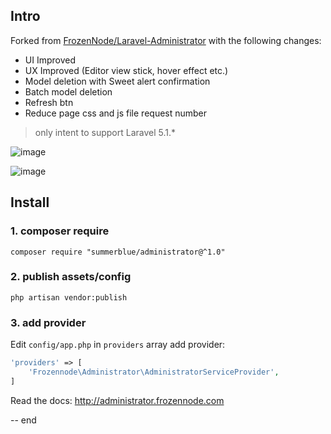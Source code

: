## Intro

Forked from [FrozenNode/Laravel-Administrator](https://github.com/FrozenNode/Laravel-Administrator) with the following changes:

* UI Improved
* UX Improved (Editor view stick, hover effect etc.)
* Model deletion with Sweet alert confirmation
* Batch model deletion
* Refresh btn
* Reduce page css and js file request number

> only intent to support Laravel 5.1.*

![image](https://cloud.githubusercontent.com/assets/324764/16544335/da35e066-4134-11e6-8a40-db2ad9753a4f.png)

![image](https://cloud.githubusercontent.com/assets/324764/16544336/e7e1a02e-4134-11e6-8dc0-f63ad57a5d14.png)

## Install

### 1. composer require

```
composer require "summerblue/administrator@^1.0"
```

### 2. publish assets/config

```
php artisan vendor:publish
```

### 3. add provider

Edit `config/app.php` in `providers` array add provider:

```php
'providers' => [
	'Frozennode\Administrator\AdministratorServiceProvider',
]
```

Read the docs: http://administrator.frozennode.com

-- end